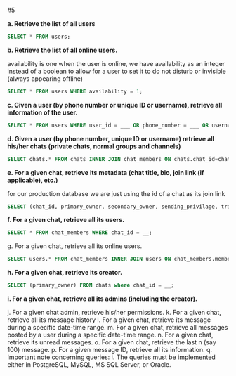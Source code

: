 #5

**a. Retrieve the list of all users**

```sql
SELECT * FROM users;
```

**b. Retrieve the list of all online users.**

availability is one when the user is online, we have availability as an integer instead of a boolean to allow for a user to set it to do not disturb or invisible (always appearing offline)

```sql
SELECT * FROM users WHERE availability = 1;
```

**c. Given a user (by phone number or unique ID or username), retrieve all information of the user.**

```sql
SELECT * FROM users WHERE user_id = ___ OR phone_number = ___ OR username = ___;
```

**d. Given a user (by phone number, unique ID or username) retrieve all his/her chats (private chats, normal groups and channels)**

```sql
SELECT chats.* FROM chats INNER JOIN chat_members ON chats.chat_id=chat_members.chat_id AND chat_members.member_id = __;
```

**e. For a given chat, retrieve its metadata (chat title, bio, join link (if applicable), etc.)**

for our production database we are just using the id of a chat as its join link

```sql
SELECT (chat_id, primary_owner, secondary_owner, sending_privilage, track_views, max_members, chat_name) FROM chats where chat_id = __;
```

**f. For a given chat, retrieve all its users.**

```sql
SELECT * FROM chat_members WHERE chat_id = __;
```

g. For a given chat, retrieve all its online users.

```sql
SELECT users.* FROM chat_members INNER JOIN users ON chat_members.member_id = users.user_id WHERE chat_members.chat_id = __ AND users.availability = 1;
```

**h. For a given chat, retrieve its creator.**

```sql
SELECT (primary_owner) FROM chats where chat_id = __;
```

**i. For a given chat, retrieve all its admins (including the creator).**



j. For a given chat admin, retrieve his/her permissions.
k. For a given chat, retrieve all its message history
l. For a given chat, retrieve its message during a specific date-time
range.
m. For a given chat, retrieve all messages posted by a user during a
specific date-time range.
n. For a given chat, retrieve its unread messages.
o. For a given chat, retrieve the last n (say 100) message.
p. For a given message ID, retrieve all its information.
q. Important note concerning queries:
i. The queries must be implemented either in PostgreSQL,
MySQL, MS SQL Server, or Oracle.
